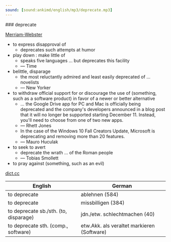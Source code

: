 ```yaml
---
sound: [sound:ankimd/english/mp3/deprecate.mp3]
---
```


\### deprecate

[Merriam-Webster](https://www.merriam-webster.com/dictionary/deprecate)

- to express disapproval of
    - deprecates such attempts at humor
- play down : make little of
    - speaks five languages … but deprecates this facility
    - — Time
- belittle, disparage
    - the most reluctantly admired and least easily deprecated of … novelists
    - — New Yorker
- to withdraw official support for or discourage the use of (something, such as a software product) in favor of a newer or better alternative
    - … the Google Drive app for PC and Mac is officially being deprecated and the company's developers announced in a blog post that it will no longer be supported starting December 11. Instead, you'll need to choose from one of two new apps.
    - — Rhett Jones
    - In the case of the Windows 10 Fall Creators Update, Microsoft is deprecating and removing more than 20 features.
    - — Mauro Huculak
- to seek to avert
    - deprecate the wrath … of the Roman people
    - — Tobias Smollett
- to pray against (something, such as an evil)

[dict.cc](https://www.dict.cc/deprecate)

| English        | German       |
| -------------- | ------------ |
| to deprecate | ablehnen (584) |
| to deprecate | missbilligen (384) |
| to deprecate sb./sth. (to, disparage) | jdn./etw. schlechtmachen (40) |
| to deprecate sth. (comp., software) | etw.Akk. als veraltet markieren (Software) |
